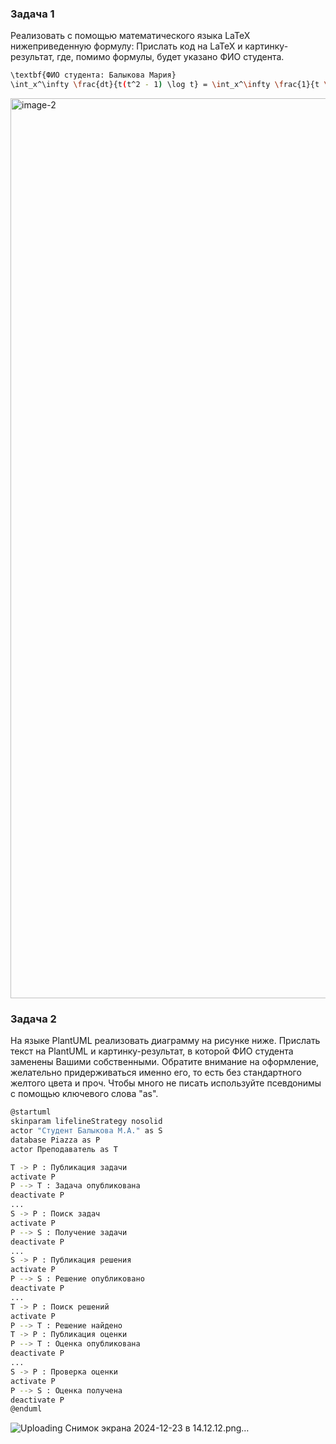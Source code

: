 ### Задача 1
Реализовать с помощью математического языка LaTeX нижеприведенную формулу:
Прислать код на LaTeX и картинку-результат, где, помимо формулы, будет указано ФИО студента.

```bash
\textbf{ФИО студента: Балыкова Мария}
\int_x^\infty \frac{dt}{t(t^2 - 1) \log t} = \int_x^\infty \frac{1}{t \log t}\left( \sum_m t^{-2m} \right) dt = \sum_m \int_x^\infty \frac{t^{-2m}}{t \log t} dt \overset{u = t^{-2m}}{=} -\sum_m \mathrm{li}(x^{-2m})
```

<img width="1440" alt="image-2" src="https://github.com/user-attachments/assets/7fd32ce0-eca3-41ff-bae5-0ef92f8b873b" />

### Задача 2
На языке PlantUML реализовать диаграмму на рисунке ниже. Прислать текст на PlantUML и картинку-результат, в которой ФИО студента заменены Вашими собственными. Обратите внимание на оформление, желательно придерживаться именно его, то есть без стандартного желтого цвета и проч. Чтобы много не писать используйте псевдонимы с помощью ключевого слова "as".

```bash
@startuml
skinparam lifelineStrategy nosolid
actor "Студент Балыкова М.А." as S
database Piazza as P
actor Преподаватель as T

T -> P : Публикация задачи
activate P
P --> T : Задача опубликована
deactivate P
...
S -> P : Поиск задач
activate P
P --> S : Получение задачи
deactivate P
...
S -> P : Публикация решения
activate P
P --> S : Решение опубликовано
deactivate P
...
T -> P : Поиск решений
activate P
P --> T : Решение найдено
T -> P : Публикация оценки
P --> T : Оценка опубликована
deactivate P
...
S -> P : Проверка оценки
activate P
P --> S : Оценка получена
deactivate P
@enduml
```

![Uploading Снимок экрана 2024-12-23 в 14.12.12.png…]()

